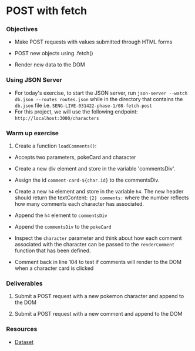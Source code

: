 # POST with fetch

### Objectives

- Make POST requests with values submitted through HTML forms

- POST new objects using .fetch()

- Render new data to the DOM

### Using JSON Server

- For today's exercise, to start the JSON server, run `json-server --watch db.json --routes routes.json` while in the directory that contains the `db.json` file i.e. `SENG-LIVE-031422-phase-1/08-fetch-post`
- For this project, we will use the following endpoint: `http://localhost:3000/characters`

### Warm up exercise

1. Create a function `loadComments()`:

- Accepts two parameters, pokeCard and character

- Create a new div element and store in the variable 'commentsDiv'.

- Assign the id `comment-card-${char.id}` to the commentsDiv.

- Create a new `h4` element and store in the variable `h4`. The new header should return the textContent: `{2} comments:` where the number reflects how many comments each character has associated.

- Append the `h4` element to `commentsDiv`

- Append the `commentsDiv` to the `pokeCard`

- Inspect the `character` parameter and think about how each comment associated with the character can be passed to the `renderComment` function that has been defined.

- Comment back in line 104 to test if comments will render to the DOM when a character card is clicked

### Deliverables

1. Submit a POST request with a new pokemon character and append to the DOM

2. Submit a POST request with a new comment and append to the DOM

### Resources

- [Dataset](https://developer.mozilla.org/en-US/docs/Web/API/HTMLElement/dataset)
